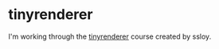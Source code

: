 # tinyrenderer
I'm working through the [tinyrenderer](https://github.com/ssloy/tinyrenderer) course created by ssloy.
